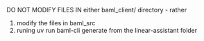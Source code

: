 DO NOT MODIFY FILES IN either baml_client/ directory - rather

1. modify the files in baml_src
2. runing uv run baml-cli generate from the linear-assistant folder
